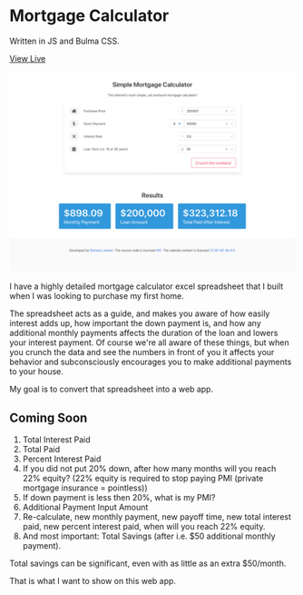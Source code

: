 # Mortgage Calculator

Written in JS and Bulma CSS.

<a href="https://romariojashari.github.io/mortgagecalculator/" target="blank">View Live</a>

![Screenshot](demo.png)

I have a highly detailed mortgage calculator excel spreadsheet that I built when I was looking to purchase my first home. 

The spreadsheet acts as a guide, and makes you aware of how easily interest adds up, how important the down payment is, and how any additional monthly payments affects the duration of the loan and lowers your interest payment. Of course we're all aware of these things, but when you crunch the data and see the numbers in front of you it affects your behavior and subconsciously encourages you to make additional payments to your house. 

My goal is to convert that spreadsheet into a web app. 

## Coming Soon
1. Total Interest Paid
2. Total Paid
3. Percent Interest Paid
4. If you did not put 20% down, after how many months will you reach 22% equity? (22% equity is required to stop paying PMI (private mortgage insurance = pointless))
5. If down payment is less then 20%, what is my PMI?
6. Additional Payment Input Amount
7. Re-calculate, new monthly payment, new payoff time, new total interest paid, new percent interest paid, when will you reach 22% equity.
8. And most important: Total Savings (after i.e. $50 additional monthly payment). 

Total savings can be significant, even with as little as an extra $50/month. 

That is what I want to show on this web app. 
